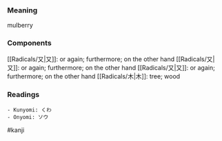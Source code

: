 ### Meaning

mulberry

### Components

[[Radicals/又|又]]: or again; furthermore; on the other hand [[Radicals/又|又]]: or again; furthermore; on the other hand [[Radicals/又|又]]: or again; furthermore; on the other hand [[Radicals/木|木]]: tree; wood

### Readings

```
- Kunyomi: くわ
- Onyomi: ソウ
```

#kanji